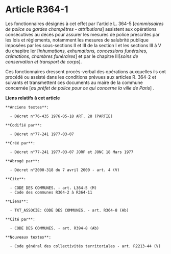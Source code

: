 # Article R364-1

Les fonctionnaires désignés à cet effet par l'article L. 364-5 [*commissaires de police ou gardes champêtres - attributions*]
assistent aux opérations consécutives au décès pour assurer les mesures de police prescrites par les lois et règlements,
notamment les mesures de salubrité publique imposées par les sous-sections II et III de la section I et les sections III à V
du chapitre Ier [*inhumations, exhumations, concessions funéraires, crémations, chambres funéraires*] et par le chapitre
III[*soins de conservation et transport de corps*].

Ces fonctionnaires dressent procès-verbal des opérations auxquelles ils ont procédé ou assisté dans les conditions prévues
aux articles R. 364-2 et suivants et transmettent ces documents au maire de la commune concernée [*au préfet de police pour
ce qui concerne la ville de Paris*] .

**Liens relatifs à cet article**

	**Anciens textes**:

	  - Décret n°76-435 1976-05-18 ART. 28 (PARTIE)

	**Codifié par**:

	  - Décret n°77-241 1977-03-07

	**Créé par**:

	  - Décret n°77-241 1977-03-07 JORF et JONC 18 Mars 1977

	**Abrogé par**:

	  - Décret n°2000-318 du 7 avril 2000 - art. 4 (V)

	**Cite**:

	  - CODE DES COMMUNES. - art. L364-5 (M)
	  - Code des communes R364-2 à R364-11

	**Liens**:

	  - TXT_ASSOCIE: CODE DES COMMUNES. - art. R364-8 (Ab)

	**Cité par**:

	  - CODE DES COMMUNES. - art. R394-8 (Ab)

	**Nouveaux textes**:

	  - Code général des collectivités territoriales - art. R2213-44 (V)
